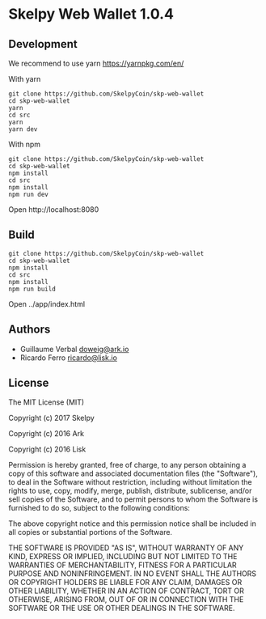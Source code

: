 
# Skelpy Web Wallet 1.0.4


## Development

We recommend to use yarn https://yarnpkg.com/en/

With yarn

```
git clone https://github.com/SkelpyCoin/skp-web-wallet
cd skp-web-wallet
yarn
cd src
yarn
yarn dev
```

With npm

```
git clone https://github.com/SkelpyCoin/skp-web-wallet
cd skp-web-wallet
npm install
cd src
npm install
npm run dev
```

Open http://localhost:8080

## Build

```
git clone https://github.com/SkelpyCoin/skp-web-wallet
cd skp-web-wallet
npm install
cd src
npm install
npm run build
```

Open ../app/index.html

## Authors

- Guillaume Verbal <doweig@ark.io>
- Ricardo Ferro <ricardo@lisk.io>

## License

The MIT License (MIT)

Copyright (c) 2017 Skelpy

Copyright (c) 2016 Ark

Copyright (c) 2016 Lisk

Permission is hereby granted, free of charge, to any person obtaining a copy of this software and associated documentation files (the "Software"), to deal in the Software without restriction, including without limitation the rights to use, copy, modify, merge, publish, distribute, sublicense, and/or sell copies of the Software, and to permit persons to whom the Software is furnished to do so, subject to the following conditions:  

The above copyright notice and this permission notice shall be included in all copies or substantial portions of the Software.

THE SOFTWARE IS PROVIDED "AS IS", WITHOUT WARRANTY OF ANY KIND, EXPRESS OR IMPLIED, INCLUDING BUT NOT LIMITED TO THE WARRANTIES OF MERCHANTABILITY, FITNESS FOR A PARTICULAR PURPOSE AND NONINFRINGEMENT. IN NO EVENT SHALL THE AUTHORS OR COPYRIGHT HOLDERS BE LIABLE FOR ANY CLAIM, DAMAGES OR OTHER LIABILITY, WHETHER IN AN ACTION OF CONTRACT, TORT OR OTHERWISE, ARISING FROM, OUT OF OR IN CONNECTION WITH THE SOFTWARE OR THE USE OR OTHER DEALINGS IN THE SOFTWARE.
